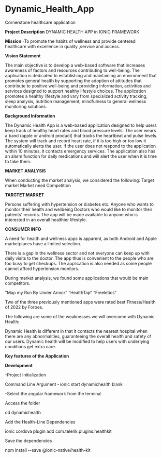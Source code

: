 # Dynamic_Health_App
 Cornerstone healthcare application
 
 **Project Description**
 DYNAMIC HEALTH APP in IONIC FRAMEWORK

**Mission**
-To promote the habits of wellness and provide centered healthcare with excellence in quality ,service and access.

**Vision Statement**

The main objective is to develop a web-based software that increases awareness of factors and resources contributing to well-being. The application is dedicated to establishing and maintaining an environment that promotes general health by supporting the adoption of attitudes that contribute to positive well-being and providing information, activities and services designed to support healthy lifestyle choices. The 
application promotes a healthy lifestyle and vary from specialized activity tracking, sleep analysis, nutrition management, mindfulness to general wellness monitoring solutions. 

**Background Information**

The Dynamic Health App is a web-based application designed to help users keep track of healthy heart rates and blood pressure levels.
The user wears a band (apple or android product) that tracks the heartbeat and pulse levels.
The system will track and record heart rate, if it is too high or too low it automatically alerts the user. If the user does not respond to the application within 10 minutes, it contacts emergency services.
The application also has an alarm function for daily medications and will alert the user when it is time to take them.

**MARKET ANALYSIS**

When conducting the market analysis, we considered the following:
Target market
Market need
Competition

**TARGTET MARKET**

Persons suffering with hypertension or diabetes etc.
Anyone who wants to monitor their health and wellbeing
Doctors who would like to monitor their patients' records.
The app will be made available to anyone who is interested in an overall healthier lifestyle. 

**CONSUMER INFO**

A need for health and wellness apps is apparent, as both Android and Apple marketplaces have a limited selection.

There is a gap in the wellness sector and not everyone can keep up with daily visits to the doctor. 
The app thus is convenient to the people who are too busy to get checkups.
The application is also needed as some people cannot afford hypertension monitors.

During market analysis, we found some applications that would be main competitors. 

 “Map my Run By Under Armor”
 “HealthTap”
 “Freeletics”
 
Two of the three previously mentioned apps were rated best Fitness/Health of 2022 by Forbes.

The following are some of the weaknesses we will overcome with Dynamic Health:

Dynamic Health is different in that it contacts the nearest hospital when there are any abnormalities, guaranteeing the overall health and safety of our users. 
Dynamic health will be modified to help users with underlying conditions get extra care.




**Key features of the Application**

 
 **Development**
 
 -Project Initialization


Command Line Argument - ionic start dynamichealth blank

-Select the angular framework from the terminal

Access the folder

cd dynamichealth

Add the Health-Line Dependencies

ionic cordova plugin add com.telerik.plugins.healthkit

Save the dependencies

npm install --save @ionic-native/health-kit


